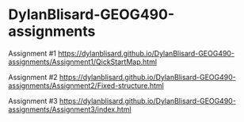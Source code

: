 # DylanBlisard-GEOG490-assignments

Assignment #1
https://dylanblisard.github.io/DylanBlisard-GEOG490-assignments/Assignment1/QickStartMap.html

Assignment #2
https://dylanblisard.github.io/DylanBlisard-GEOG490-assignments/Assignment2/Fixed-structure.html

Assignment #3
https://dylanblisard.github.io/DylanBlisard-GEOG490-assignments/Assignment3/index.html
